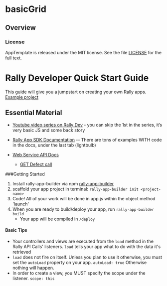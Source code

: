 basicGrid
=========================

## Overview


### License

AppTemplate is released under the MIT license.  See the file [LICENSE](./LICENSE) for the full text.

# Rally Developer Quick Start Guide

This guide will give you a jumpstart on creating your own Rally apps. [Example project](https://github.com/BdNp/basicRallyGrid)

## Essential Material
* [Youtube video series on Rally Dev](https://www.youtube.com/watch?v=lig8er0EaCs&index=2&list=PL3PQ-IsMxhG14aDViKxlPZASIrHatNkft) - you can skip the 1st in the series, it’s very basic JS and some back story

* [Rally App SDK Documentation](https://help.rallydev.com/apps/2.0/doc/) -- There are tons of examples WITH code in the docs, under the last tab (lightbulb)

* [Web Service API Docs](https://rally1.rallydev.com/slm/doc/webservice/) 
  + [GET Defect call](https://rally1.rallydev.com/slm/webservice/v2.0/defect/ObjectID) 

###Getting Started
1. Install rally-app-builder via npm [rally-app-builder](https://github.com/RallyApps/rally-app-builder)
2. scaffold your app project in terminal: `rally-app-builder init <project-name>`
3. Code! All of your work will be done in app.js within the object method 'launch'
4. When you are ready to build/deploy your app, run `rally-app-builder build`
	+ Your app will be compiled in `/deploy`

#### Basic Tips
* Your controllers and views are executed from the `load` method in the Rally API Calls' listeners. `load` tells your app what to do with the data it's retrieved
* `load` does not fire on itself. Unless you plan to use it otherwise, you must set the `autoLoad` property on your app. `autoLoad: true` Otherwise nothing will happen.
* In order to create a view, you MUST specify the scope under the listener. `scope: this`

